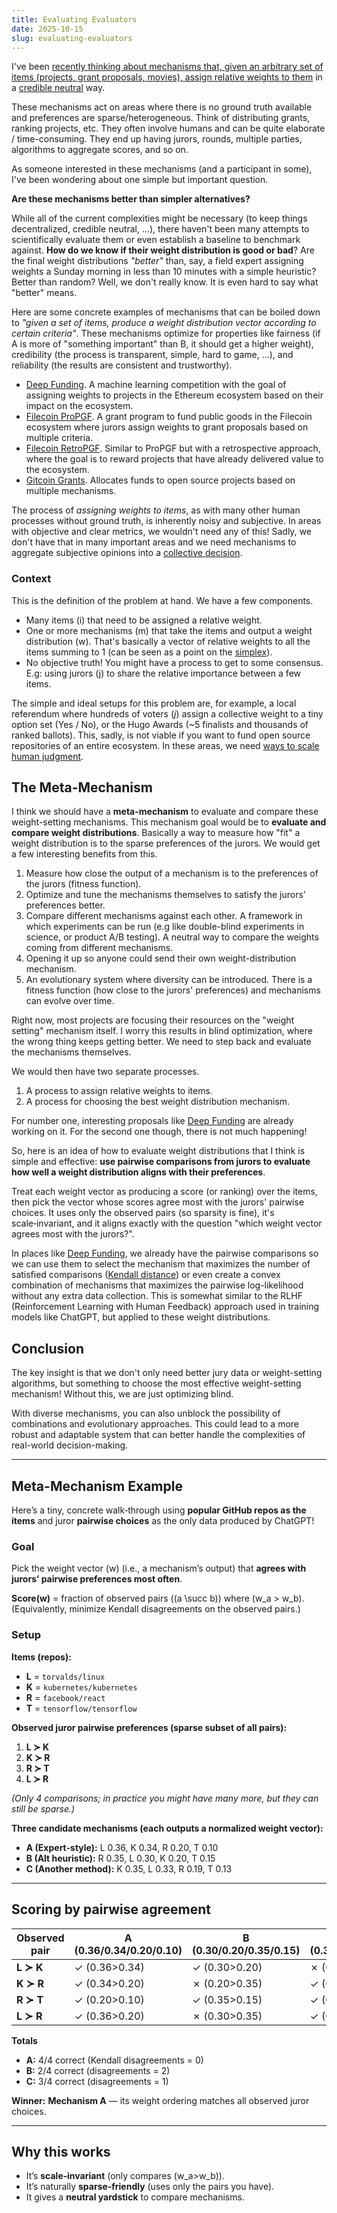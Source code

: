```yaml
---
title: Evaluating Evaluators
date: 2025-10-15
slug: evaluating-evaluators
---
```


I've been [recently thinking about mechanisms that, given an arbitrary set of items (projects, grant proposals, movies), assign relative weights to them](https://davidgasquez.com/ranking-with-agents/) in a [credible neutral](https://balajis.com/p/credible-neutrality) way.

These mechanisms act on areas where there is no ground truth available and preferences are sparse/heterogeneous. Think of distributing grants, ranking projects, etc. They often involve humans and can be quite elaborate / time-consuming. They end up having jurors, rounds, multiple parties, algorithms to aggregate scores, and so on.

As someone interested in these mechanisms (and a participant in some), I've been wondering about one simple but important question.

**Are these mechanisms better than simpler alternatives?**

While all of the current complexities might be necessary (to keep things decentralized, credible neutral, ...), there haven't been many attempts to scientifically evaluate them or even establish a baseline to benchmark against. **How do we know if their weight distribution is good or bad**? Are the final weight distributions _"better"_ than, say, a field expert assigning weights a Sunday morning in less than 10 minutes with a simple heuristic? Better than random? Well, we don't really know. It is even hard to say what "better" means.

Here are some concrete examples of mechanisms that can be boiled down to _"given a set of items, produce a weight distribution vector according to certain criteria"_. These mechanisms optimize for properties like fairness (if A is more of "something important" than B, it should get a higher weight), credibility (the process is transparent, simple, hard to game, ...), and reliability (the results are consistent and trustworthy).

- [Deep Funding](https://deepfunding.org/). A machine learning competition with the goal of assigning weights to projects in the Ethereum ecosystem based on their impact on the ecosystem.
- [Filecoin ProPGF](https://filecoin.io/blog/posts/introducing-fil-propgf-a-new-era-in-community-led-public-goods-funding-for-the-filecoin-ecosystem/). A grant program to fund public goods in the Filecoin ecosystem where jurors assign weights to grant proposals based on multiple criteria.
- [Filecoin RetroPGF](https://retrogrants.io/). Similar to ProPGF but with a retrospective approach, where the goal is to reward projects that have already delivered value to the ecosystem.
- [Gitcoin Grants](https://gitcoin.co). Allocates funds to open source projects based on multiple mechanisms.

The process of _assigning weights to items_, as with many other human processes without ground truth, is inherently noisy and subjective. In areas with objective and clear metrics, we wouldn't need any of this! Sadly, we don't have that in many important areas and we need mechanisms to aggregate subjective opinions into a [collective decision](https://en.wikipedia.org/wiki/Social_choice_theory).

### Context

This is the definition of the problem at hand. We have a few components.

- Many items (i) that need to be assigned a relative weight.
- One or more mechanisms (m) that take the items and output a weight distribution (w). That's basically a vector of relative weights to all the items summing to 1 (can be seen as a point on the [simplex](https://en.wikipedia.org/wiki/Simplex)).
- No objective truth! You might have a process to get to some consensus. E.g: using jurors (j) to share the relative importance between a few items.

The simple and ideal setups for this problem are, for example, a local referendum where hundreds of voters (_j_) assign a collective weight to a tiny option set (Yes / No), or the Hugo Awards (~5 finalists and thousands of ranked ballots). This, sadly, is not viable if you want to fund open source repositories of an entire ecosystem. In these areas, we need [ways to scale human judgment](https://vitalik.eth.limo/general/2025/02/28/aihumans.html).

## The Meta-Mechanism

I think we should have a **meta-mechanism** to evaluate and compare these weight-setting mechanisms. This mechanism goal would be to **evaluate and compare weight distributions**. Basically a way to measure how "fit" a weight distribution is to the sparse preferences of the jurors. We would get a few interesting benefits from this.

1. Measure how close the output of a mechanism is to the preferences of the jurors (fitness function).
2. Optimize and tune the mechanisms themselves to satisfy the jurors' preferences better.
3. Compare different mechanisms against each other. A framework in which experiments can be run (e.g like double-blind experiments in science, or product A/B testing). A neutral way to compare the weights coming from different mechanisms.
  1. Opening it up so anyone could send their own weight-distribution mechanism.
  2. An evolutionary system where diversity can be introduced. There is a fitness function (how close to the jurors' preferences) and mechanisms can evolve over time.

Right now, most projects are focusing their resources on the "weight setting" mechanism itself. I worry this results in blind optimization, where the wrong thing keeps getting better. We need to step back and evaluate the mechanisms themselves.

We would then have two separate processes.

1. A process to assign relative weights to items.
2. A process for choosing the best weight distribution mechanism.

For number one, interesting proposals like [Deep Funding](https://deepfunding.org/) are already working on it. For the second one though, there is not much happening!

So, here is an idea of how to evaluate weight distributions that I think is simple and effective: **use pairwise comparisons from jurors to evaluate how well a weight distribution aligns with their preferences**.

Treat each weight vector as producing a score (or ranking) over the items, then pick the vector whose scores agree most with the jurors' pairwise choices. It uses only the observed pairs (so sparsity is fine), it's scale‑invariant, and it aligns exactly with the question "which weight vector agrees most with the jurors?".

In places like [Deep Funding](https://deepfunding.org/), we already have the pairwise comparisons so we can use them to select the mechanism that maximizes the number of satisfied comparisons ([Kendall distance](https://en.wikipedia.org/wiki/Kendall_tau_distance)) or even create a convex combination of mechanisms that maximizes the pairwise log-likelihood without any extra data collection. This is somewhat similar to the RLHF (Reinforcement Learning with Human Feedback) approach used in training models like ChatGPT, but applied to these weight distributions.

## Conclusion

The key insight is that we don't only need better jury data or weight-setting algorithms, but something to choose the most effective weight-setting mechanism! Without this, we are just optimizing blind.

With diverse mechanisms, you can also unblock the possibility of combinations and evolutionary approaches. This could lead to a more robust and adaptable system that can better handle the complexities of real-world decision-making.

---

## Meta-Mechanism Example

Here’s a tiny, concrete walk‑through using **popular GitHub repos as the items** and juror **pairwise choices** as the only data produced by ChatGPT!

### Goal

Pick the weight vector (w) (i.e., a mechanism’s output) that **agrees with jurors’ pairwise preferences most often**.

**Score(w)** = fraction of observed pairs ((a \succ b)) where (w_a > w_b).
(Equivalently, minimize Kendall disagreements on the observed pairs.)


### Setup

**Items (repos):**

* **L** = `torvalds/linux`
* **K** = `kubernetes/kubernetes`
* **R** = `facebook/react`
* **T** = `tensorflow/tensorflow`

**Observed juror pairwise preferences (sparse subset of all pairs):**

1. **L ≻ K**
2. **K ≻ R**
3. **R ≻ T**
4. **L ≻ R**

*(Only 4 comparisons; in practice you might have many more, but they can still be sparse.)*

**Three candidate mechanisms (each outputs a normalized weight vector):**

* **A (Expert‑style):** L 0.36, K 0.34, R 0.20, T 0.10
* **B (Alt heuristic):** R 0.35, L 0.30, K 0.20, T 0.15
* **C (Another method):** K 0.35, L 0.33, R 0.19, T 0.13

---

## Scoring by pairwise agreement

| Observed pair | A (0.36/0.34/0.20/0.10) | B (0.30/0.20/0.35/0.15) | C (0.33/0.35/0.19/0.13) |
| ------------- | ----------------------- | ----------------------- | ----------------------- |
| **L ≻ K**     | ✓ (0.36>0.34)           | ✓ (0.30>0.20)           | ✗ (0.33>0.35)           |
| **K ≻ R**     | ✓ (0.34>0.20)           | ✗ (0.20>0.35)           | ✓ (0.35>0.19)           |
| **R ≻ T**     | ✓ (0.20>0.10)           | ✓ (0.35>0.15)           | ✓ (0.19>0.13)           |
| **L ≻ R**     | ✓ (0.36>0.20)           | ✗ (0.30>0.35)           | ✓ (0.33>0.19)           |

**Totals**

* **A:** 4/4 correct (Kendall disagreements = 0)
* **B:** 2/4 correct (disagreements = 2)
* **C:** 3/4 correct (disagreements = 1)

**Winner:** **Mechanism A** — its weight ordering matches all observed juror choices.

---

## Why this works

* It’s **scale‑invariant** (only compares (w_a>w_b)).
* It’s naturally **sparse‑friendly** (uses only the pairs you have).
* It gives a **neutral yardstick** to compare mechanisms.
